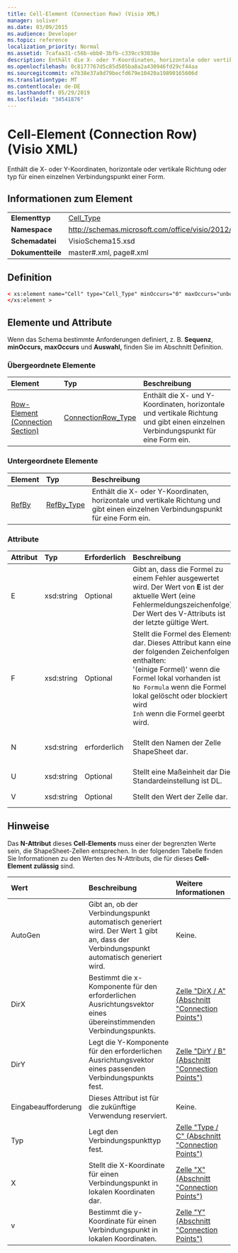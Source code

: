 ```yaml
---
title: Cell-Element (Connection Row) (Visio XML)
manager: soliver
ms.date: 03/09/2015
ms.audience: Developer
ms.topic: reference
localization_priority: Normal
ms.assetid: 7cafaa31-c56b-ebb0-3bfb-c339cc93038e
description: Enthält die X- oder Y-Koordinaten, horizontale oder vertikale Richtung oder typ für einen einzelnen Verbindungspunkt einer Form.
ms.openlocfilehash: 0c8177767d5c85d505ba8a2a430946fd29cf44aa
ms.sourcegitcommit: e7b38e37a9d79becfd679e10420a19890165606d
ms.translationtype: MT
ms.contentlocale: de-DE
ms.lasthandoff: 05/29/2019
ms.locfileid: "34541876"
---
```

# <a name="cell-element-connection-row-visio-xml"></a>Cell-Element (Connection Row) (Visio XML)

Enthält die X- oder Y-Koordinaten, horizontale oder vertikale Richtung oder typ für einen einzelnen Verbindungspunkt einer Form.
  
## <a name="element-information"></a>Informationen zum Element

|||
|:-----|:-----|
|**Elementtyp** <br/> |[Cell_Type](cell_type-complextypevisio-xml.md) <br/> |
|**Namespace** <br/> |http://schemas.microsoft.com/office/visio/2012/main  <br/> |
|**Schemadatei** <br/> |VisioSchema15.xsd  <br/> |
|**Dokumentteile** <br/> |master#.xml, page#.xml  <br/> |
   
## <a name="definition"></a>Definition

```XML
< xs:element name="Cell" type="Cell_Type" minOccurs="0" maxOccurs="unbounded" >
</xs:element >
```

## <a name="elements-and-attributes"></a>Elemente und Attribute

Wenn das Schema bestimmte Anforderungen definiert, z. B. **Sequenz**, **minOccurs,** **maxOccurs** und **Auswahl,** finden Sie im Abschnitt Definition. 
  
### <a name="parent-elements"></a>Übergeordnete Elemente

|**Element**|**Typ**|**Beschreibung**|
|:-----|:-----|:-----|
|[Row-Element (Connection Section)](row-element-connection-sectionvisio-xml.md) <br/> |[ConnectionRow_Type](connectionrow_type-complextypevisio-xml.md) <br/> |Enthält die X- und Y-Koordinaten, horizontale und vertikale Richtung und gibt einen einzelnen Verbindungspunkt für eine Form ein.  <br/> |
   
### <a name="child-elements"></a>Untergeordnete Elemente

|**Element**|**Typ**|**Beschreibung**|
|:-----|:-----|:-----|
|[RefBy](refby-element-cell_type-complextypevisio-xml.md) <br/> |[RefBy_Type](refby_type-complextypevisio-xml.md) <br/> |Enthält die X- oder Y-Koordinaten, horizontale und vertikale Richtung und gibt einen einzelnen Verbindungspunkt für eine Form ein.  <br/> |
   
### <a name="attributes"></a>Attribute

|**Attribut**|**Typ**|**Erforderlich**|**Beschreibung**|**Mögliche Werte**|
|:-----|:-----|:-----|:-----|:-----|
|E  <br/> |xsd:string  <br/> |Optional  <br/> |Gibt an, dass die Formel zu einem Fehler ausgewertet wird. Der Wert von **E** ist der aktuelle Wert (eine Fehlermeldungszeichenfolge); Der Wert  des V-Attributs ist der letzte gültige Wert.  <br/> |Eine Fehlermeldungszeichenfolge.  <br/> |
|F  <br/> |xsd:string  <br/> |Optional  <br/> | Stellt die Formel des Elements dar. Dieses Attribut kann eine der folgenden Zeichenfolgen enthalten:  <br/>  '(einige Formel)' wenn die Formel lokal vorhanden ist  <br/>  `No Formula` wenn die Formel lokal gelöscht oder blockiert wird  <br/>  `Inh` wenn die Formel geerbt wird.  <br/> |Eine Formel.  <br/> |
|N  <br/> |xsd:string  <br/> |erforderlich  <br/> |Stellt den Namen der Zelle ShapeSheet dar.  <br/> |Der Name der Zelle ShapeSheet.  <br/> Weitere Informationen finden Sie im Abschnitt "Hinweise".  <br/> |
|U  <br/> |xsd:string  <br/> |Optional  <br/> |Stellt eine Maßeinheit dar Die Standardeinstellung ist DL.  <br/> |Die Einheiten der Zelle.  <br/> |
|V  <br/> |xsd:string  <br/> |Optional  <br/> |Stellt den Wert der Zelle dar.  <br/> |Der Wert der Zelle ShapeSheet.  <br/> |
   
## <a name="remarks"></a>Hinweise

Das **N-Attribut** dieses **Cell-Elements** muss einer der begrenzten Werte sein, die ShapeSheet-Zellen entsprechen. In der folgenden Tabelle finden Sie  Informationen zu den Werten des N-Attributs, die für dieses **Cell-Element zulässig** sind. 
  
|**Wert**|**Beschreibung**|**Weitere Informationen**|
|:-----|:-----|:-----|
|AutoGen  <br/> |Gibt an, ob der Verbindungspunkt automatisch generiert wird. Der Wert 1 gibt an, dass der Verbindungspunkt automatisch generiert wird.  <br/> |Keine.  <br/> |
|DirX  <br/> |Bestimmt die x-Komponente für den erforderlichen Ausrichtungsvektor eines übereinstimmenden Verbindungspunkts.  <br/> |[Zelle "DirX / A" (Abschnitt "Connection Points")](dirxa-cell-connection-points-section.md) <br/> |
|DirY  <br/> |Legt die Y-Komponente für den erforderlichen Ausrichtungsvektor eines passenden Verbindungspunkts fest.  <br/> |[Zelle "DirY / B" (Abschnitt "Connection Points")](diryb-cell-connection-points-section.md) <br/> |
|Eingabeaufforderung  <br/> |Dieses Attribut ist für die zukünftige Verwendung reserviert.  <br/> |Keine.  <br/> |
|Typ  <br/> |Legt den Verbindungspunkttyp fest.  <br/> |[Zelle "Type / C" (Abschnitt "Connection Points")](typec-cell-connection-points-section.md) <br/> |
|X  <br/> |Stellt die X-Koordinate für einen Verbindungspunkt in lokalen Koordinaten dar.  <br/> |[Zelle "X" (Abschnitt "Connection Points")](x-cell-connection-points-section.md) <br/> |
|v  <br/> |Bestimmt die y-Koordinate für einen Verbindungspunkt in lokalen Koordinaten.  <br/> |[Zelle "Y" (Abschnitt "Connection Points")](y-cell-connection-points-section.md) <br/> |
   

